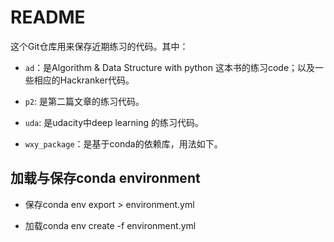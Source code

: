 # README

这个Git仓库用来保存近期练习的代码。其中：

- `ad`：是Algorithm & Data Structure with python 这本书的练习code；以及一些相应的Hackranker代码。

- `p2`: 是第二篇文章的练习代码。
- `uda`: 是udacity中deep learning 的练习代码。

- `wxy_package`：是基于conda的依赖库，用法如下。


## 加载与保存conda environment

- 保存conda env export > environment.yml

- 加载conda env create -f environment.yml


